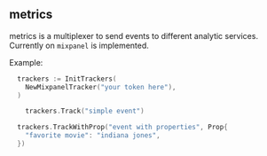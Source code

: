 metrics
-------

metrics is a multiplexer to send events to different analytic
services. Currently on `mixpanel` is implemented.

Example:

```go
  trackers := InitTrackers(
    NewMixpanelTracker("your token here"),
  )

	trackers.Track("simple event")

  trackers.TrackWithProp("event with properties", Prop{
    "favorite movie": "indiana jones",
  })
```
